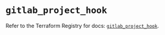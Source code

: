 # `gitlab_project_hook`

Refer to the Terraform Registry for docs: [`gitlab_project_hook`](https://registry.terraform.io/providers/gitlabhq/gitlab/18.0.0/docs/resources/project_hook).
